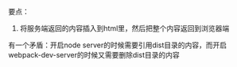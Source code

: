 要点：

1. 将服务端返回的内容插入到html里，然后把整个内容返回到浏览器端

有一个矛盾：开启node server的时候需要引用dist目录的内容，而开启webpack-dev-server的时候又需要删除dist目录的内容